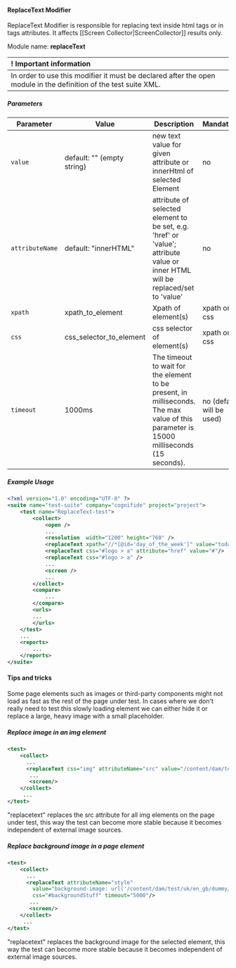 #### ReplaceText Modifier

ReplaceText Modifier is responsible for replacing text inside html tags or in tags attributes. It affects [[Screen Collector|ScreenCollector]] results only.

Module name: **replaceText**

| ! Important information |
|:----------------------- |
| In order to use this modifier it must be declared after the open module in the definition of the test suite XML. |

##### Parameters

| Parameter | Value | Description | Mandatory |
| --------- | ----- | ----------- | --------- |
| `value` | default: "" (empty string)| new text value for given attribute or innerHtml of selected Element  | no |
| `attributeName` | default: "innerHTML" | attribute of selected element to be set, e.g. 'href' or 'value'; attribute value or inner HTML will be replaced/set to 'value' | no |
| `xpath` | xpath_to_element | Xpath of element(s)| xpath or css |
| `css` | css_selector_to_element | css selector of element(s)  | xpath or css |
| `timeout` | 1000ms | The timeout to wait for the element to be present, in milliseconds. The max value of this parameter is 15000 milliseconds (15 seconds). | no (default will be used) |

##### Example Usage

```xml
<?xml version="1.0" encoding="UTF-8" ?>
<suite name="test-suite" company="cognifide" project="project">
    <test name="ReplaceText-test">
        <collect>
            <open />          
            ...
            <resolution  width="1200" height="760" />
            <replaceText xpath="//*[@id='day_of_the_week']" value="today"/>
            <replaceText css="#logo > a" attribute="href" value="#"/>
            <replaceText css="#logo > a" />
            ...
            <screen />
            ...
        </collect>
        <compare>
            ...
        </compare>
        <urls>
        ...
        </urls>
    </test>
    ...
    <reports>
        ...
    </reports>
</suite>
```

#### Tips and tricks

Some page elements such as images or third-party components might not load as fast as the rest of the page under test. 
In cases where we don't really need to test this slowly loading element we can either hide it or replace a large, 
heavy image with a small placeholder.

##### Replace image in an img element

```xml
<test>
    <collect>
      ...
      <replaceText css="img" attributeName="src" value="/content/dam/test/uk/en_gb/dummy/dummy.png.renditions.original.png" />
       ...
       <screen/>
    </collect>
     ...
</test>
```

"replacetext" replaces the src attribute for all img elements on the page under test, this way the test can become more stable because it becomes independent of external image sources.

##### Replace background image in a page element

```xml
<test>
    <collect>
      ...
      <replaceText attributeName="style"
	    value="background-image: url('/content/dam/test/uk/en_gb/dummy/dummy.png.renditions.original.png')"
	    css="#backgroundStuff" timeout="5000"/>
       ...
       <screen/>
    </collect>
     ...
</test>
```

"replacetext" replaces the background image for the selected element, this way the test can become more stable because it becomes independent of external image sources.

